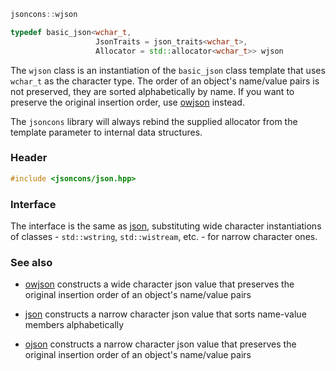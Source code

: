```c++
jsoncons::wjson

typedef basic_json<wchar_t,
                   JsonTraits = json_traits<wchar_t>,
                   Allocator = std::allocator<wchar_t>> wjson
```
The `wjson` class is an instantiation of the `basic_json` class template that uses `wchar_t` as the character type. The order of an object's name/value pairs is not preserved, they are sorted alphabetically by name. If you want to preserve the original insertion order, use [owjson](owjson.md) instead.

The `jsoncons` library will always rebind the supplied allocator from the template parameter to internal data structures.

### Header
```c++
#include <jsoncons/json.hpp>
```
### Interface

The interface is the same as [json](json.md), substituting wide character instantiations of classes - `std::wstring`, `std::wistream`, etc. - for narrow character ones.

### See also

- [owjson](owjson.md) constructs a wide character json value that preserves the original insertion order of an object's name/value pairs

- [json](json.md) constructs a narrow character json value that sorts name-value members alphabetically

- [ojson](ojson.md) constructs a narrow character json value that preserves the original insertion order of an object's name/value pairs

